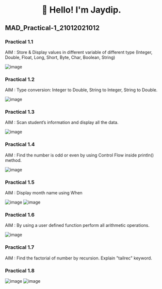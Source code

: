 <h1 align="center">👋 Hello! I'm Jaydip.</h1>

## MAD_Practical-1_21012021012
### Practical 1.1<br/>
AIM : Store & Display values in different variable of different type (Integer, Double, Float, Long, Short, Byte, Char, Boolean, String)<br/>

![image](https://github.com/jaydipchangani/MAD_Practical-1_21012021012/assets/98078979/c258d4e8-3a8c-4b47-bedc-8e49890640c1)

### Practical 1.2<br/>
AIM : Type conversion: Integer to Double, String to Integer, String to Double.<br/>

![image](https://github.com/jaydipchangani/MAD_Practical-1_21012021012/assets/98078979/ae7f75ab-6ded-47e3-8ee7-4da942f0d046)

### Practical 1.3<br/>
AIM : Scan student’s information and display all the data.<br/>

![image](https://github.com/jaydipchangani/MAD_Practical-1_21012021012/assets/98078979/31ba29e8-5bef-49f2-89e9-0aa0de07545e)

### Practical 1.4<br/>
AIM : Find the number is odd or even by using Control Flow inside println() method.<br/>

![image](https://github.com/jaydipchangani/MAD_Practical-1_21012021012/assets/98078979/bd103ee9-8f51-42e8-8b61-d31c412cfb55)

### Practical 1.5<br/>
AIM : Display month name using When<br/>

![image](https://github.com/jaydipchangani/MAD_Practical-1_21012021012/assets/98078979/d7601724-8054-460f-ad80-a666647522b6)
![image](https://github.com/jaydipchangani/MAD_Practical-1_21012021012/assets/98078979/91adde38-e74a-4a2a-8512-a147bc8ebc8a)

### Practical 1.6<br/>
AIM : By using a user defined function perform all arithmetic operations.<br/>

![image](https://github.com/jaydipchangani/MAD_Practical-1_21012021012/assets/98078979/806366e6-c314-4acf-9bc6-6690e80664f1)

### Practical 1.7<br/>
AIM : Find the factorial of number by recursion. Explain "tailrec" keyword.<br/>

### Practical 1.8<br/>
![image](https://github.com/jaydipchangani/MAD_Practical-1_21012021012/assets/98078979/5aeceab8-047f-4a46-aa3b-84b4a8f11125)
![image](https://github.com/jaydipchangani/MAD_Practical-1_21012021012/assets/98078979/16542d09-f0e0-4441-b8c3-d63851093654)


